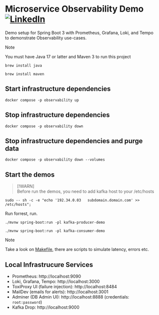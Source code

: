 # Microservice Observability Demo    [![LinkedIn](https://img.shields.io/badge/LinkedIn-0077B5?style=for-the-badge&logo=linkedin&logoColor=white)](https://linkedin.com/in/wandi)

Demo setup for Spring Boot 3 with Prometheus, Grafana, Loki, and Tempo to demonstrate Observability use-cases.

> [!NOTE]  
> You must have Java 17 or latter and Maven 3 to run this project

```shell
brew install java
```
```shell
brew install maven
```

## Start infrastructure dependencies

```shell
docker compose -p observability up 
```

## Stop infrastructure dependencies

```shell
docker compose -p observability down
```

## Stop infrastructure dependencies and purge data

```shell
docker compose -p observability down --volumes 
```

## Start the demos

> [!WARN]  
> Before run the demos, you need to add kafka host to your /etc/hosts
```shell
sudo -- sh -c -e "echo '192.34.0.03   subdomain.domain.com' >> /etc/hosts";
```

Run forrest, run.

```shell
./mvnw spring-boot:run -pl kafka-producer-demo
```

```shell
./mvnw spring-boot:run -pl kafka-consumer-demo
```

> [!NOTE]  
> Take a look on [Makefile](https://github.com/building-resilient-microservices/observability/blob/main/Makefile), there are scripts to simulate latency, errors etc.

## Local Infrastrucure Services

- Prometheus: http://localhost:9090
- Loki, Grafana, Tempo: http://localhost:3000
- ToxiProxy UI (failure injection): http://localhost:8484
- MailDev (emails for alerts): http://localhost:3001
- Adminer (DB Admin UI): http://localhost:8888 (credentials: `root:password`)
- Kafka Drop: http://localhost:9000
